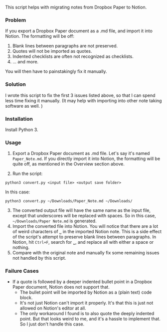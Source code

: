 This script helps with migrating notes from Dropbox Paper to Notion.

### Problem
If you export a Dropbox Paper document as a .md file, and import it into Notion.
The formatting will be off:
1. Blank lines between paragraphs are not preserved.
2. Quotes will not be imported as quotes.
3. Indented checklists are often not recognized as checklists.
4. ... and more.

You will then have to painstakingly fix it manually.

### Solution
I wrote this script to fix the first 3 issues listed above, so that I can spend less time fixing it manually.
(It may help with importing into other note taking software as well. )

### Installation
Install Python 3.

### Usage
1. Export a Dropbox Paper document as .md file. Let's say it's named `Paper_Note.md`.
If you directly import it into Notion, the formatting will be quite off, as mentioned in the Overview section above.

2. Run the script:
```
python3 convert.py <input file> <output save folder>
```
In this case:
```
python3 convert.py ~/Downloads/Paper_Note.md ~/Downloads/
```

3. The converted output file will have the same name as the input file, except that underscores will be replaced with spaces. So in this case, `~/Downloads/Paper Note.md` is generated.
4. Import the converted file into Notion. You will notice that there are a lot of weird characters of `␣` in the imported Notion note. This is a side effect of the script's attempt to preserve blank lines between paragraphs. In Notion, hit `Ctrl+F`, search for `␣`, and replace all with either a space or nothing.
5. Compare with the original note and manually fix some remaining issues not handled by this script.

### Failure Cases
- If a quote is followed by a deeper indented bullet point in a Dropbox Paper document, Notion does not support that.
  - The bullet point will be imported by Notion as a (plain text) code block.
  - It's not just Notion can't import it properly. It's that this is just not allowed on Notion's editor at all.
  - The only workaround I found is to also quote the deeply indented point. But that looks weird to me, and it's a hassle to implement that. So I just don't handle this case.